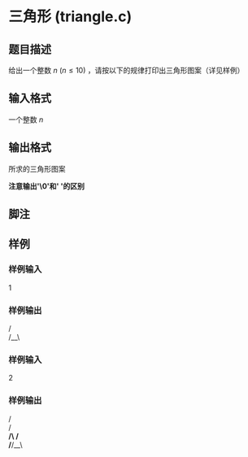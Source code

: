 # 三角形 (triangle.c)

## 题目描述

给出一个整数 $n\ (n \le 10)$ ，请按以下的规律打印出三角形图案（详见样例）

## 输入格式

一个整数 $n$

## 输出格式

所求的三角形图案

**注意输出'\\0'和' '的区别**

## 脚注

## 样例

### 样例输入

1

### 样例输出

 /\
/__\

### 样例输入

2

### 样例输出

   /\
  /__\
 /\  /\
/__\/__\
